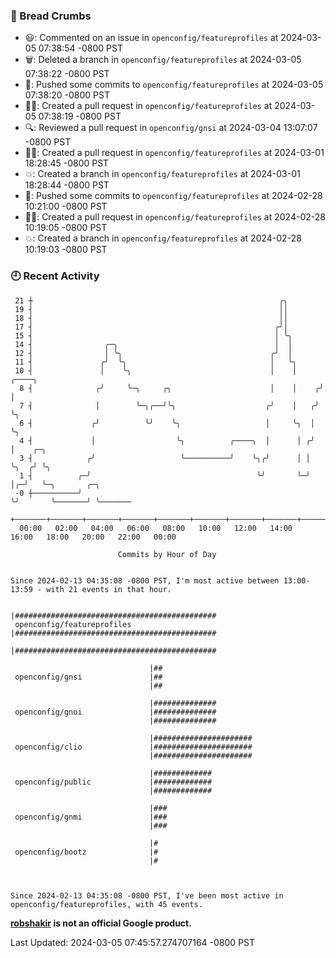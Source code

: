### 🍞 Bread Crumbs

 * 😃: Commented on an issue in `openconfig/featureprofiles` at 2024-03-05 07:38:54 -0800 PST
 * 🗑: Deleted a branch in `openconfig/featureprofiles` at 2024-03-05 07:38:22 -0800 PST
 * 🚢: Pushed some commits to `openconfig/featureprofiles` at 2024-03-05 07:38:20 -0800 PST
 * ✍🏼: Created a pull request in `openconfig/featureprofiles` at 2024-03-05 07:38:19 -0800 PST
 * 🔍: Reviewed a pull request in  `openconfig/gnsi` at 2024-03-04 13:07:07 -0800 PST
 * ✍🏼: Created a pull request in `openconfig/featureprofiles` at 2024-03-01 18:28:45 -0800 PST
 * 💥: Created a branch in `openconfig/featureprofiles` at 2024-03-01 18:28:44 -0800 PST
 * 🚢: Pushed some commits to `openconfig/featureprofiles` at 2024-02-28 10:21:00 -0800 PST
 * ✍🏼: Created a pull request in `openconfig/featureprofiles` at 2024-02-28 10:19:05 -0800 PST
 * 💥: Created a branch in `openconfig/featureprofiles` at 2024-02-28 10:19:03 -0800 PST

### 🕘 Recent Activity
```
 21 ┼                                                       ╭╮
 19 ┤                                                       ││
 18 ┤                                                       ││
 17 ┤                                                      ╭╯│
 15 ┤                                                      │ ╰╮
 14 ┤                ╭─╮                                   │  │
 12 ┤                │ ╰╮                                 ╭╯  │
 11 ┤               ╭╯  ╰╮                                │   ╰╮
 10 ┤               │    ╰╮                               │    │     ╭────╮
  8 ┤              ╭╯     ╰─╮     ╭╮                      │    │    ╭╯    │
  7 ┤              │        ╰─╮╭──╯╰╮                    ╭╯    │   ╭╯     ╰╮
  6 ┤             ╭╯          ╰╯    ╰╮                   │     ╰╮  │       ╰╮
  4 ┤             │                  ╰╮          ╭────╮  │      │ ╭╯        │    ╭─╮
  3 ┤            ╭╯                   ╰──────────╯    ╰╮╭╯      │ │         ╰╮  ╭╯ ╰╮
  1 ┤          ╭─╯                                     ╰╯       ╰─╯          │╭─╯   ╰─╮       ╭─╮
 -0 ┼──────────╯                                                             ╰╯       ╰───────╯ ╰───────
    +───────+───────+───────+───────+───────+───────+───────+───────+───────+───────+───────+───────+────
  00:00   02:00   04:00   06:00   08:00   10:00   12:00   14:00   16:00   18:00   20:00   22:00   00:00   

						Commits by Hour of Day


Since 2024-02-13 04:35:08 -0800 PST, I'm most active between 13:00-13:59 - with 21 events in that hour.

```



```
                               |#############################################
 openconfig/featureprofiles    |#############################################
                               |#############################################

                               |##
 openconfig/gnsi               |##
                               |##

                               |##############
 openconfig/gnoi               |##############
                               |##############

                               |######################
 openconfig/clio               |######################
                               |######################

                               |#############
 openconfig/public             |#############
                               |#############

                               |###
 openconfig/gnmi               |###
                               |###

                               |#
 openconfig/bootz              |#
                               |#



Since 2024-02-13 04:35:08 -0800 PST, I've been most active in openconfig/featureprofiles, with 45 events.

```
**[robshakir](mailto:robjs@google.com) is not an official Google product.**  


Last Updated: 2024-03-05 07:45:57.274707164 -0800 PST

